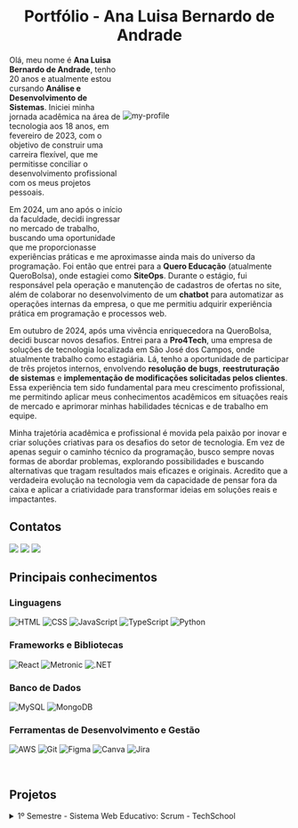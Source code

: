 <h1 align="center">Portfólio - Ana Luisa Bernardo de Andrade</h1>

<img align="right" src="https://github.com/user-attachments/assets/fdd254f9-5648-4936-8f5d-6077a683097d" alt="my-profile" width="300" height="250" style="margin-top: 100px;"/>

Olá, meu nome é **Ana Luisa Bernardo de Andrade**, tenho 20 anos e atualmente estou cursando **Análise e Desenvolvimento de Sistemas**. Iniciei minha jornada acadêmica na área de tecnologia aos 18 anos, em fevereiro de 2023, com o objetivo de construir uma carreira flexível, que me permitisse conciliar o desenvolvimento profissional com os meus projetos pessoais.

Em 2024, um ano após o início da faculdade, decidi ingressar no mercado de trabalho, buscando uma oportunidade que me proporcionasse experiências práticas e me aproximasse ainda mais do universo da programação. Foi então que entrei para a **Quero Educação** (atualmente QueroBolsa), onde estagiei como **SiteOps**. Durante o estágio, fui responsável pela operação e manutenção de cadastros de ofertas no site, além de colaborar no desenvolvimento de um **chatbot** para automatizar as operações internas da empresa, o que me permitiu adquirir experiência prática em programação e processos web.

Em outubro de 2024, após uma vivência enriquecedora na QueroBolsa, decidi buscar novos desafios. Entrei para a **Pro4Tech**, uma empresa de soluções de tecnologia localizada em São José dos Campos, onde atualmente trabalho como estagiária. Lá, tenho a oportunidade de participar de três projetos internos, envolvendo **resolução de bugs**, **reestruturação de sistemas** e **implementação de modificações solicitadas pelos clientes**. Essa experiência tem sido fundamental para meu crescimento profissional, me permitindo aplicar meus conhecimentos acadêmicos em situações reais de mercado e aprimorar minhas habilidades técnicas e de trabalho em equipe.

Minha trajetória acadêmica e profissional é movida pela paixão por inovar e criar soluções criativas para os desafios do setor de tecnologia. Em vez de apenas seguir o caminho técnico da programação, busco sempre novas formas de abordar problemas, explorando possibilidades e buscando alternativas que tragam resultados mais eficazes e originais. Acredito que a verdadeira evolução na tecnologia vem da capacidade de pensar fora da caixa e aplicar a criatividade para transformar ideias em soluções reais e impactantes.



## Contatos
<div>
    <a href="mailto:analuisaandrade@gmail.com"><img src="https://img.shields.io/badge/Gmail-D14836?style=for-the-badge&logo=gmail&logoColor=white" target="_blank"></a>
    <a href="https://br.linkedin.com/in/ana-luisa-andrade-4a695526b" target="_blank"><img src="https://img.shields.io/badge/-LinkedIn-%230077B5?style=for-the-badge&logo=linkedin&logoColor=white" target="_blank"></a> 
  <a href = "https://github.com/LuisaAndrade28" target="_blank"><img src="https://img.shields.io/badge/github-%23121011.svg?style=for-the-badge&logo=github&logoColor=white" target="_blank"></a>
</div>

## Principais conhecimentos

### **Linguagens**

![HTML](https://img.shields.io/badge/HTML5-E34F26?style=for-the-badge&logo=html5&logoColor=white)
![CSS](https://img.shields.io/badge/CSS3-1572B6?style=for-the-badge&logo=css3&logoColor=white)
![JavaScript](https://img.shields.io/badge/JavaScript-323330?style=for-the-badge&logo=javascript&logoColor=F7DF1E)
![TypeScript](https://img.shields.io/badge/TypeScript-007ACC?style=for-the-badge&logo=typescript&logoColor=white)
![Python](https://img.shields.io/badge/Python-FFD43B?style=for-the-badge&logo=python&logoColor=blue)

### **Frameworks e Bibliotecas**

![React](https://img.shields.io/badge/React-20232A?style=for-the-badge&logo=react&logoColor=61DAFB)
![Metronic](https://img.shields.io/badge/Metronic-00A9E0?style=for-the-badge&logo=metronic&logoColor=white)
![.NET](https://img.shields.io/badge/.NET-512BD4?style=for-the-badge&logo=.net&logoColor=white)

### **Banco de Dados**

![MySQL](https://img.shields.io/badge/MySQL-005C84?style=for-the-badge&logo=mysql&logoColor=white)
![MongoDB](https://img.shields.io/badge/MongoDB-47A248?style=for-the-badge&logo=mongodb&logoColor=white)

### **Ferramentas de Desenvolvimento e Gestão**

![AWS](https://img.shields.io/badge/AWS-232F3E?style=for-the-badge&logo=amazon-aws&logoColor=white)
![Git](https://img.shields.io/badge/Git-F05032?style=for-the-badge&logo=git&logoColor=white)
![Figma](https://img.shields.io/badge/Figma-F24E1E?style=for-the-badge&logo=figma&logoColor=white)
![Canva](https://img.shields.io/badge/Canva-%2300C4CC.svg?&style=for-the-badge&logo=Canva&logoColor=white)
![Jira](https://img.shields.io/badge/Jira-0052CC?style=for-the-badge&logo=jira&logoColor=white)

<br />





## Projetos


<details>
<summary>1º Semestre - Sistema Web Educativo: Scrum - TechSchool</summary>
</br>

### **Desafio do Projeto**

**Data:** *Fevereiro/2023 - Junho/2023*  
**Professor Responsável:** *Antônio Egydio São Tiago Graça* (FATEC São José dos Campos - SP)

Durante o 1º semestre do curso, o projeto teve como objetivo o desenvolvimento de uma plataforma web educativa, projetada para ensinar os conceitos fundamentais da metodologia ágil Scrum. Proposto pelo professor Antônio Egydio, que atuou como cliente final, o desafio visava atender empresas interessadas em adotar o Scrum, oferecendo uma plataforma para ensinar desde os iniciantes até reforçar o conhecimento de profissionais mais experientes.

### **Solução Criada**

A plataforma criada tinha como objetivo facilitar o aprendizado do Scrum, oferecendo um curso interativo e completo. Com uma interface intuitiva, os usuários podiam escolher seu próprio caminho de aprendizado ou seguir uma trilha sugerida, dependendo do seu nível de conhecimento. A solução incluiu funcionalidades como testes de avaliação e interação dinâmica, permitindo que os usuários acompanhassem seu progresso enquanto exploravam os conceitos da metodologia ágil.

### **Tecnologias Utilizadas:**

#### **Frontend:**
Criação de interfaces ricas e responsivas, com foco na experiência do usuário.

- <img align="center" alt="HTML" height="30" width="30" src="https://raw.githubusercontent.com/devicons/devicon/master/icons/html5/html5-original.svg"> **HTML5**  
  Estrutura fundamental da plataforma, garantindo a acessibilidade e organização do conteúdo.

- <img align="center" alt="CSS" height="30" width="30" src="https://raw.githubusercontent.com/devicons/devicon/master/icons/css3/css3-original.svg"> **CSS3**  
  Responsável pelo design responsivo e pela estilização das páginas, garantindo que a plataforma se adaptasse a diferentes dispositivos de maneira fluida.

- <img align="center" alt="Bootstrap" height="30" width="30" src="https://cdn.jsdelivr.net/gh/devicons/devicon@latest/icons/bootstrap/bootstrap-original.svg"> **Bootstrap**  
  Framework poderoso para agilizar o processo de criação de layouts modernos e eficientes. Ajudou a implementar componentes como botões, formulários e barras de navegação.

- <img align="center" alt="JavaScript" height="30" width="30" src="https://raw.githubusercontent.com/devicons/devicon/master/icons/javascript/javascript-plain.svg"> **JavaScript**  
  Dava vida à plataforma com funcionalidades interativas. A implementação do modo escuro e a dinâmica de avaliações foram possíveis graças ao uso do JavaScript.

#### **Backend & Controle de Versão:**

- <img align="center" alt="Flask" height="30" width="30" src="https://cdn.jsdelivr.net/gh/devicons/devicon@latest/icons/flask/flask-original.svg"> **Flask**  
  Um microframework ágil para Python, usado para criar a comunicação entre o front-end e o back-end, gerenciando as interações do usuário, como os testes de avaliação.

- <img align="center" alt="Git" height="30" width="30" src="https://cdn.jsdelivr.net/gh/devicons/devicon@latest/icons/git/git-original.svg"> & <img align="center" alt="GitHub" height="30" width="30" src="https://cdn.jsdelivr.net/gh/devicons/devicon@latest/icons/github/github-original.svg"> **Git e GitHub**  
  O controle de versão foi feito integralmente com o Git, e o GitHub foi a plataforma de hospedagem para gerenciar e compartilhar o código. O uso de branches, commits e pull requests garantiu uma colaboração eficiente e sem conflitos entre a equipe de desenvolvimento.

#### **Design & Protótipos:**
A criação visual foi essencial para tornar a experiência de aprendizado mais agradável e intuitiva.

- <img align="center" alt="Figma" height="30" width="30" src="https://cdn.jsdelivr.net/gh/devicons/devicon@latest/icons/figma/figma-original.svg"> **Figma**  
  Utilizado para a criação do protótipo da plataforma, o Figma foi essencial para validar os conceitos visuais e garantir que a interface fosse intuitiva e atendesse às expectativas do cliente.

### **Minhas Contribuições**

Como parte da equipe de frontend, minha atuação se concentrou principalmente no design e na implementação da **tela inicial (home)**. O desafio era criar uma interface limpa e eficiente, que ajudasse o usuário a navegar pelo conteúdo do curso de forma intuitiva.

- Desenvolvi a estrutura dos **cards interativos**, que apresentam os módulos de conteúdo, e implementei as **funções de navegação** que permitiam ao usuário avançar pelo conteúdo de maneira livre ou seguir a trilha predefinida.
- Participei também da **revisão de conteúdo**, criando e ajustando a redação de textos informativos sobre o Scrum, garantindo clareza e precisão para o público-alvo.
- Para garantir a **acessibilidade e usabilidade**, utilizei **CSS** e **JavaScript** para ajustar o design da plataforma, incluindo a implementação do modo escuro, uma funcionalidade que trouxe uma experiência personalizada para os usuários.

### **Hard Skills**

1. **Desenvolvimento Front-end:**
   - Criação de páginas com **HTML5**, garantindo uma estrutura semântica e acessível.
   - Implementação de **CSS3** para o design de layouts responsivos, adaptáveis a diferentes dispositivos e tamanhos de tela.
   - Utilização de **JavaScript** para criar funcionalidades interativas, como a alternância entre temas claro e escuro e a construção de um sistema dinâmico de avaliações.

2. **Desenvolvimento Back-end:**
   - Utilização de **Flask**, um framework ágil, para criar rotas e integrar o front-end e back-end de maneira eficiente.

3. **Controle de Versão e Colaboração:**
   - **Git** e **GitHub** foram fundamentais para o controle de versão e gestão do código-fonte do projeto. Realizei commits, criei branches e participei de pull requests para colaborar de forma eficaz com a equipe.


### **Soft Skills**

1. **Trabalho em Equipe:** A colaboração contínua com os membros da equipe foi essencial para integrar as diversas partes do projeto e resolver problemas técnicos, principalmente no trabalho conjunto entre front-end e back-end.

2. **Comunicação Eficaz:** Mantive uma comunicação clara com a equipe e com o professor, garantindo que as expectativas estivessem alinhadas e que os prazos e entregas fossem cumpridos.

3. **Gestão de Tempo:** Organizei minhas atividades de forma estratégica para garantir que o desenvolvimento de cada funcionalidade fosse concluído dentro do prazo, sem comprometer a qualidade do projeto.


</details>
